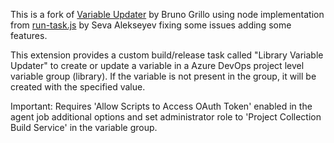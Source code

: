 This is a fork of [Variable Updater](https://github.com/lanalua/azure-pipeline-variables-updater) by Bruno Grillo
using node implementation from [run-task.js](https://github.com/sevaa/azure-pipeline-variables-updater/blob/master/variableupdater/run-task.js) by Seva Alekseyev 
fixing some issues adding some features.

This extension provides a custom build/release task called "Library Variable Updater" to create or update a variable in a Azure DevOps project level variable group (library).
If the variable is not present in the group, it will be created with the specified value.

Important: Requires 'Allow Scripts to Access OAuth Token' enabled in the agent job additional options and set administrator role to 'Project Collection Build Service' in the variable group.